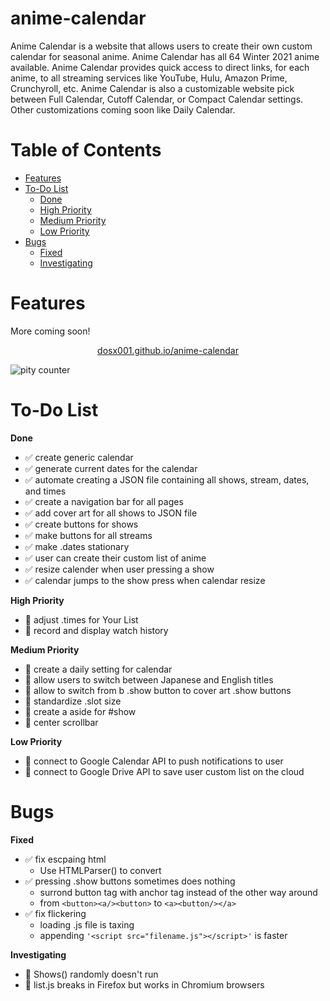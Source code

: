 # anime-calendar
Anime Calendar is a website that allows users to create their own custom calendar for seasonal anime. Anime Calendar has all 64 Winter 2021 anime available. Anime Calendar provides quick access to direct links, for each anime, to all streaming services like YouTube, Hulu, Amazon Prime, Crunchyroll, etc. Anime Calendar is also a customizable website pick between Full Calendar, Cutoff Calendar, or Compact Calendar settings. Other customizations coming soon like Daily Calendar.

# Table of Contents
* [Features](#features)
* [To-Do List](#to-do-list)
    * [Done](#done)
    * [High Priority](#HP)
    * [Medium Priority](#MP)
    * [Low Priority](#LP)
* [Bugs](#bugs)
    * [Fixed](#fixed)
    * [Investigating](#invest)

# Features
More coming soon!
<p align="center">
    <a href="https://dosx001.github.io/anime-calendar/">dosx001.github.io/anime-calendar</a>
</p>

![pity counter](https://i.imgur.com/Q6auM0V.png)

# To-Do List

<b id="done">Done</b>

* :white_check_mark: create generic calendar
* :white_check_mark: generate current dates for the calendar
* :white_check_mark: automate creating a JSON file containing all shows, stream, dates, and times
* :white_check_mark: create a navigation bar for all pages
* :white_check_mark: add cover art for all shows to JSON file
* :white_check_mark: create buttons for shows
* :white_check_mark: make buttons for all streams
* :white_check_mark: make .dates stationary
* :white_check_mark: user can create their custom list of anime
* :white_check_mark: resize calender when user pressing a show
* :white_check_mark: calendar jumps to the show press when calendar resize

<b id="HP">High Priority</b>

* :black_square_button: adjust .times for Your List
* :black_square_button: record and display watch history

<b id="MP">Medium Priority</b>

* :black_square_button: create a daily setting for calendar
* :black_square_button: allow users to switch between Japanese and English titles
* :black_square_button: allow to switch from b .show button to cover art .show buttons
* :black_square_button: standardize .slot size
* :black_square_button: create a aside for #show
* :black_square_button: center scrollbar

<b id="LP">Low Priority</b>

* :black_square_button: connect to Google Calendar API to push notifications to user
* :black_square_button: connect to Google Drive API to save user custom list on the cloud

# Bugs

<b id="fixed">Fixed</b>

* :white_check_mark: fix escpaing html
    * Use HTMLParser() to convert
* :white_check_mark: pressing .show buttons sometimes does nothing
    * surrond button tag with anchor tag instead of the other way around
    * from ```<button><a/><button>``` to ```<a><button/></a>```
* :white_check_mark: fix flickering
    * loading .js file is taxing
    * appending ```'<script src="filename.js"></script>'``` is faster

<b id="invest">Investigating</b>


* :black_square_button: Shows() randomly doesn\'t run
* :black_square_button: list.js breaks in Firefox but works in Chromium browsers
